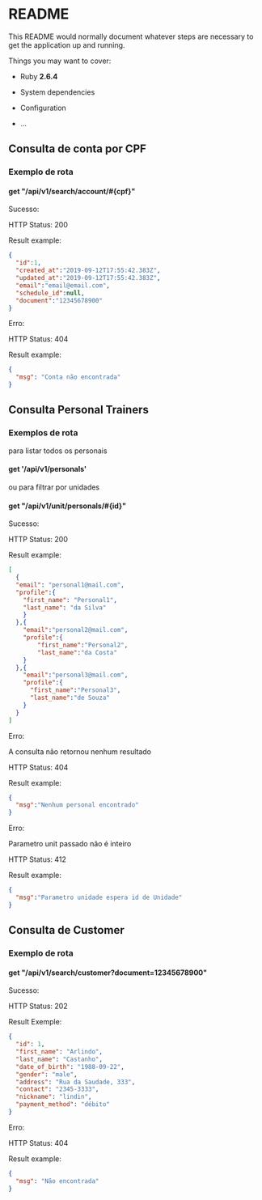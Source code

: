 # README

This README would normally document whatever steps are necessary to get the
application up and running.

Things you may want to cover:

* Ruby **2.6.4**

* System dependencies

* Configuration

* ...



## Consulta de conta por CPF


### Exemplo de rota
#### get "/api/v1/search/account/#{cpf}"

Sucesso:

HTTP Status: 200

Result example:

```json
{
  "id":1,
  "created_at":"2019-09-12T17:55:42.383Z",
  "updated_at":"2019-09-12T17:55:42.383Z",
  "email":"email@email.com",
  "schedule_id":null,
  "document":"12345678900"
}
```

Erro:

HTTP Status: 404

Result example:

```json
{
  "msg": "Conta não encontrada"
}
```

## Consulta Personal Trainers


### Exemplos de rota

para listar todos os personais
#### get '/api/v1/personals'

ou para filtrar por unidades
#### get "/api/v1/unit/personals/#{id}"

Sucesso:

HTTP Status: 200

Result example:

```json
[
  {
  "email": "personal1@mail.com",
  "profile":{
    "first_name": "Personal1",
    "last_name": "da Silva"
    }
  },{
    "email":"personal2@mail.com",
    "profile":{
        "first_name":"Personal2",
        "last_name":"da Costa"
    }
  },{
    "email":"personal3@mail.com",
    "profile":{
      "first_name":"Personal3",
      "last_name":"de Souza"
    }
  }
]
```

Erro:

A consulta não retornou nenhum resultado

HTTP Status: 404

Result example:

```json
{
  "msg":"Nenhum personal encontrado"
}
```

Erro:

Parametro unit passado não é inteiro

HTTP Status: 412

Result example:

```json
{
  "msg":"Parametro unidade espera id de Unidade"
}
```

## Consulta de Customer

### Exemplo de rota
#### get "/api/v1/search/customer?document=12345678900"

Sucesso:

HTTP Status: 202

Result Exemple:

```json
{
  "id": 1,
  "first_name": "Arlindo",
  "last_name": "Castanho",
  "date_of_birth": "1988-09-22",
  "gender": "male",
  "address": "Rua da Saudade, 333",
  "contact": "2345-3333",
  "nickname": "lindin",
  "payment_method": "débito"
}
```

Erro:

HTTP Status: 404

Result example:

```json
{
  "msg": "Não encontrada"
}
```
